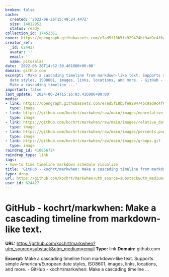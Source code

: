 ```yaml
---
broken: false
cache:
  created: '2022-06-26T15:49:24.447Z'
  size: 14012952
  status: ready
collection_id: 17452361
cover: https://opengraph.githubassets.com/e7ad5f18b5fe929474bc9ad9c4f6a1ceeb081b4bcb8c429cc22ee57ee50b9d19/kochrt/markwhen
creator_ref:
  _id: 624427
  avatar: ''
  email: ''
  name: pitosalas
date: '2022-06-26T14:52:30.461000+00:00'
domain: github.com
excerpt: 'Make a cascading timeline from markdown-like text. Supports simple American/European
  date styles, ISO8601, images, links, locations, and more. - GitHub - kochrt/markwhen:
  Make a cascading timeline ...'
important: false
last_update: '2024-06-24T15:16:03.416000+00:00'
media:
- link: https://opengraph.githubassets.com/e7ad5f18b5fe929474bc9ad9c4f6a1ceeb081b4bcb8c429cc22ee57ee50b9d19/kochrt/markwhen
  type: image
- link: https://github.com/kochrt/markwhen/raw/main/images/nonrelative_dates.png
  type: image
- link: https://github.com/kochrt/markwhen/raw/main/images/relative_dates.png
  type: image
- link: https://github.com/kochrt/markwhen/raw/main/images/percents.png
  type: image
- link: https://github.com/kochrt/markwhen/raw/main/images/groups.gif
  type: image
raindrop_id: 410856724
raindrop_type: link
tags:
- how-to time timeline markdown schedule visualize
title: 'GitHub - kochrt/markwhen: Make a cascading timeline from markdown-like text.'
type: drop
url: https://github.com/kochrt/markwhen?utm_source=substack&utm_medium=email
user_id: 624427
---
```


# GitHub - kochrt/markwhen: Make a cascading timeline from markdown-like text.

**URL:** https://github.com/kochrt/markwhen?utm_source=substack&utm_medium=email
**Type:** link
**Domain:** github.com

**Excerpt:** Make a cascading timeline from markdown-like text. Supports simple American/European date styles, ISO8601, images, links, locations, and more. - GitHub - kochrt/markwhen: Make a cascading timeline ...
